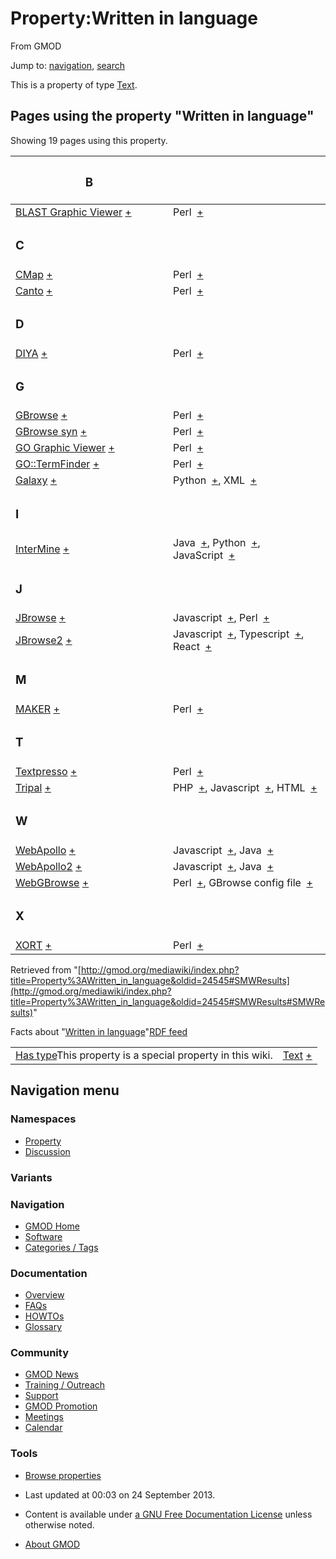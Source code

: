 <div id="mw-page-base" class="noprint">

</div>

<div id="mw-head-base" class="noprint">

</div>

<div id="content" class="mw-body" role="main">

<span id="top"></span>

<div id="mw-js-message" style="display:none;">

</div>



# <span dir="auto">Property:Written in language</span>

<div id="bodyContent">

<div id="siteSub">

From GMOD

</div>

<div id="contentSub">

</div>

<div id="jump-to-nav" class="mw-jump">

Jump to: [navigation](#mw-navigation), [search](#p-search)

</div>

<div id="mw-content-text" class="mw-content-ltr" lang="en" dir="ltr">

This is a property of type
[Text](Special%3ATypes/Text "Special%3ATypes/Text").

  
<span id="SMWResults"></span>

<div id="mw-pages">

## Pages using the property "Written in language"

Showing 19 pages using this property.

<table style="width: 100%; ">
<colgroup>
<col style="width: 50%" />
<col style="width: 50%" />
</colgroup>
<thead>
<tr class="header">
<th class="smwpropname"><h3 id="b">B</h3></th>
<th></th>
</tr>
</thead>
<tbody>
<tr class="odd">
<td class="smwpropname"><a href="BLAST_Graphic_Viewer.1"
title="BLAST Graphic Viewer">BLAST Graphic Viewer</a> <span
class="smwbrowse"><a href="Special%3ABrowse/BLAST-20Graphic-20Viewer"
title="Special%3ABrowse/BLAST-20Graphic-20Viewer">+</a></span></td>
<td class="smwprops">Perl  <span class="smwsearch"><a
href="Special%3ASearchByProperty/Written-20in-20language/Perl"
title="Special%3ASearchByProperty/Written-20in-20language/Perl">+</a></span></td>
</tr>
<tr class="even">
<td class="smwpropname"><h3 id="c">C</h3></td>
<td></td>
</tr>
<tr class="odd">
<td class="smwpropname"><a href="CMap.1" title="CMap">CMap</a> <span
class="smwbrowse"><a href="Special%3ABrowse/CMap"
title="Special%3ABrowse/CMap">+</a></span></td>
<td class="smwprops">Perl  <span class="smwsearch"><a
href="Special%3ASearchByProperty/Written-20in-20language/Perl"
title="Special%3ASearchByProperty/Written-20in-20language/Perl">+</a></span></td>
</tr>
<tr class="even">
<td class="smwpropname"><a href="Canto" title="Canto">Canto</a> <span
class="smwbrowse"><a href="Special%3ABrowse/Canto"
title="Special%3ABrowse/Canto">+</a></span></td>
<td class="smwprops">Perl  <span class="smwsearch"><a
href="Special%3ASearchByProperty/Written-20in-20language/Perl"
title="Special%3ASearchByProperty/Written-20in-20language/Perl">+</a></span></td>
</tr>
<tr class="odd">
<td class="smwpropname"><h3 id="d">D</h3></td>
<td></td>
</tr>
<tr class="even">
<td class="smwpropname"><a href="DIYA" title="DIYA">DIYA</a> <span
class="smwbrowse"><a href="Special%3ABrowse/DIYA"
title="Special%3ABrowse/DIYA">+</a></span></td>
<td class="smwprops">Perl  <span class="smwsearch"><a
href="Special%3ASearchByProperty/Written-20in-20language/Perl"
title="Special%3ASearchByProperty/Written-20in-20language/Perl">+</a></span></td>
</tr>
<tr class="odd">
<td class="smwpropname"><h3 id="g">G</h3></td>
<td></td>
</tr>
<tr class="even">
<td class="smwpropname"><a href="GBrowse.1"
title="GBrowse">GBrowse</a> <span class="smwbrowse"><a
href="Special%3ABrowse/GBrowse"
title="Special%3ABrowse/GBrowse">+</a></span></td>
<td class="smwprops">Perl  <span class="smwsearch"><a
href="Special%3ASearchByProperty/Written-20in-20language/Perl"
title="Special%3ASearchByProperty/Written-20in-20language/Perl">+</a></span></td>
</tr>
<tr class="odd">
<td class="smwpropname"><a href="GBrowse_syn.1"
title="GBrowse syn">GBrowse syn</a> <span class="smwbrowse"><a
href="Special%3ABrowse/GBrowse-20syn"
title="Special%3ABrowse/GBrowse-20syn">+</a></span></td>
<td class="smwprops">Perl  <span class="smwsearch"><a
href="Special%3ASearchByProperty/Written-20in-20language/Perl"
title="Special%3ASearchByProperty/Written-20in-20language/Perl">+</a></span></td>
</tr>
<tr class="even">
<td class="smwpropname"><a href="GO_Graphic_Viewer.1"
title="GO Graphic Viewer">GO Graphic Viewer</a> <span
class="smwbrowse"><a href="Special%3ABrowse/GO-20Graphic-20Viewer"
title="Special%3ABrowse/GO-20Graphic-20Viewer">+</a></span></td>
<td class="smwprops">Perl  <span class="smwsearch"><a
href="Special%3ASearchByProperty/Written-20in-20language/Perl"
title="Special%3ASearchByProperty/Written-20in-20language/Perl">+</a></span></td>
</tr>
<tr class="odd">
<td class="smwpropname"><a href="GO::TermFinder.1"
title="GO::TermFinder">GO::TermFinder</a> <span class="smwbrowse"><a
href="Special%3ABrowse/GO%3A%3ATermFinder"
title="Special%3ABrowse/GO%3A%3ATermFinder">+</a></span></td>
<td class="smwprops">Perl  <span class="smwsearch"><a
href="Special%3ASearchByProperty/Written-20in-20language/Perl"
title="Special%3ASearchByProperty/Written-20in-20language/Perl">+</a></span></td>
</tr>
<tr class="even">
<td class="smwpropname"><a href="Galaxy.1"
title="Galaxy">Galaxy</a> <span class="smwbrowse"><a
href="Special%3ABrowse/Galaxy"
title="Special%3ABrowse/Galaxy">+</a></span></td>
<td class="smwprops">Python  <span class="smwsearch"><a
href="Special%3ASearchByProperty/Written-20in-20language/Python"
title="Special%3ASearchByProperty/Written-20in-20language/Python">+</a></span>,
XML  <span class="smwsearch"><a
href="Special%3ASearchByProperty/Written-20in-20language/XML"
title="Special%3ASearchByProperty/Written-20in-20language/XML">+</a></span></td>
</tr>
<tr class="odd">
<td class="smwpropname"><h3 id="i">I</h3></td>
<td></td>
</tr>
<tr class="even">
<td class="smwpropname"><a href="InterMine"
title="InterMine">InterMine</a> <span class="smwbrowse"><a
href="Special%3ABrowse/InterMine"
title="Special%3ABrowse/InterMine">+</a></span></td>
<td class="smwprops">Java  <span class="smwsearch"><a
href="Special%3ASearchByProperty/Written-20in-20language/Java"
title="Special%3ASearchByProperty/Written-20in-20language/Java">+</a></span>,
Python  <span class="smwsearch"><a
href="Special%3ASearchByProperty/Written-20in-20language/Python"
title="Special%3ASearchByProperty/Written-20in-20language/Python">+</a></span>,
JavaScript  <span class="smwsearch"><a
href="Special%3ASearchByProperty/Written-20in-20language/JavaScript"
title="Special%3ASearchByProperty/Written-20in-20language/JavaScript">+</a></span></td>
</tr>
<tr class="odd">
<td class="smwpropname"><h3 id="j">J</h3></td>
<td></td>
</tr>
<tr class="even">
<td class="smwpropname"><a href="JBrowse.1"
title="JBrowse">JBrowse</a> <span class="smwbrowse"><a
href="Special%3ABrowse/JBrowse"
title="Special%3ABrowse/JBrowse">+</a></span></td>
<td class="smwprops">Javascript  <span class="smwsearch"><a
href="Special%3ASearchByProperty/Written-20in-20language/Javascript"
title="Special%3ASearchByProperty/Written-20in-20language/Javascript">+</a></span>,
Perl  <span class="smwsearch"><a
href="Special%3ASearchByProperty/Written-20in-20language/Perl"
title="Special%3ASearchByProperty/Written-20in-20language/Perl">+</a></span></td>
</tr>
<tr class="odd">
<td class="smwpropname"><a href="JBrowse2"
title="JBrowse2">JBrowse2</a> <span class="smwbrowse"><a
href="Special%3ABrowse/JBrowse2"
title="Special%3ABrowse/JBrowse2">+</a></span></td>
<td class="smwprops">Javascript  <span class="smwsearch"><a
href="Special%3ASearchByProperty/Written-20in-20language/Javascript"
title="Special%3ASearchByProperty/Written-20in-20language/Javascript">+</a></span>,
Typescript  <span class="smwsearch"><a
href="Special%3ASearchByProperty/Written-20in-20language/Typescript"
title="Special%3ASearchByProperty/Written-20in-20language/Typescript">+</a></span>,
React  <span class="smwsearch"><a
href="Special%3ASearchByProperty/Written-20in-20language/React"
title="Special%3ASearchByProperty/Written-20in-20language/React">+</a></span></td>
</tr>
<tr class="even">
<td class="smwpropname"><h3 id="m">M</h3></td>
<td></td>
</tr>
<tr class="odd">
<td class="smwpropname"><a href="MAKER.1" title="MAKER">MAKER</a> <span
class="smwbrowse"><a href="Special%3ABrowse/MAKER"
title="Special%3ABrowse/MAKER">+</a></span></td>
<td class="smwprops">Perl  <span class="smwsearch"><a
href="Special%3ASearchByProperty/Written-20in-20language/Perl"
title="Special%3ASearchByProperty/Written-20in-20language/Perl">+</a></span></td>
</tr>
<tr class="even">
<td class="smwpropname"><h3 id="t">T</h3></td>
<td></td>
</tr>
<tr class="odd">
<td class="smwpropname"><a href="Textpresso"
title="Textpresso">Textpresso</a> <span class="smwbrowse"><a
href="Special%3ABrowse/Textpresso"
title="Special%3ABrowse/Textpresso">+</a></span></td>
<td class="smwprops">Perl  <span class="smwsearch"><a
href="Special%3ASearchByProperty/Written-20in-20language/Perl"
title="Special%3ASearchByProperty/Written-20in-20language/Perl">+</a></span></td>
</tr>
<tr class="even">
<td class="smwpropname"><a href="Tripal.1"
title="Tripal">Tripal</a> <span class="smwbrowse"><a
href="Special%3ABrowse/Tripal"
title="Special%3ABrowse/Tripal">+</a></span></td>
<td class="smwprops">PHP  <span class="smwsearch"><a
href="Special%3ASearchByProperty/Written-20in-20language/PHP"
title="Special%3ASearchByProperty/Written-20in-20language/PHP">+</a></span>,
Javascript  <span class="smwsearch"><a
href="Special%3ASearchByProperty/Written-20in-20language/Javascript"
title="Special%3ASearchByProperty/Written-20in-20language/Javascript">+</a></span>,
HTML  <span class="smwsearch"><a
href="Special%3ASearchByProperty/Written-20in-20language/HTML"
title="Special%3ASearchByProperty/Written-20in-20language/HTML">+</a></span></td>
</tr>
<tr class="odd">
<td class="smwpropname"><h3 id="w">W</h3></td>
<td></td>
</tr>
<tr class="even">
<td class="smwpropname"><a href="WebApollo.1"
title="WebApollo">WebApollo</a> <span class="smwbrowse"><a
href="Special%3ABrowse/WebApollo"
title="Special%3ABrowse/WebApollo">+</a></span></td>
<td class="smwprops">Javascript  <span class="smwsearch"><a
href="Special%3ASearchByProperty/Written-20in-20language/Javascript"
title="Special%3ASearchByProperty/Written-20in-20language/Javascript">+</a></span>,
Java  <span class="smwsearch"><a
href="Special%3ASearchByProperty/Written-20in-20language/Java"
title="Special%3ASearchByProperty/Written-20in-20language/Java">+</a></span></td>
</tr>
<tr class="odd">
<td class="smwpropname"><a href="WebApollo2"
title="WebApollo2">WebApollo2</a> <span class="smwbrowse"><a
href="Special%3ABrowse/WebApollo2"
title="Special%3ABrowse/WebApollo2">+</a></span></td>
<td class="smwprops">Javascript  <span class="smwsearch"><a
href="Special%3ASearchByProperty/Written-20in-20language/Javascript"
title="Special%3ASearchByProperty/Written-20in-20language/Javascript">+</a></span>,
Java  <span class="smwsearch"><a
href="Special%3ASearchByProperty/Written-20in-20language/Java"
title="Special%3ASearchByProperty/Written-20in-20language/Java">+</a></span></td>
</tr>
<tr class="even">
<td class="smwpropname"><a href="WebGBrowse.1"
title="WebGBrowse">WebGBrowse</a> <span class="smwbrowse"><a
href="Special%3ABrowse/WebGBrowse"
title="Special%3ABrowse/WebGBrowse">+</a></span></td>
<td class="smwprops">Perl  <span class="smwsearch"><a
href="Special%3ASearchByProperty/Written-20in-20language/Perl"
title="Special%3ASearchByProperty/Written-20in-20language/Perl">+</a></span>,
GBrowse config file  <span class="smwsearch"><a
href="Special%3ASearchByProperty/Written-20in-20language/GBrowse-20config-20file"
title="Special%3ASearchByProperty/Written-20in-20language/GBrowse-20config-20file">+</a></span></td>
</tr>
<tr class="odd">
<td class="smwpropname"><h3 id="x">X</h3></td>
<td></td>
</tr>
<tr class="even">
<td class="smwpropname"><a href="XORT.1" title="XORT">XORT</a> <span
class="smwbrowse"><a href="Special%3ABrowse/XORT"
title="Special%3ABrowse/XORT">+</a></span></td>
<td class="smwprops">Perl  <span class="smwsearch"><a
href="Special%3ASearchByProperty/Written-20in-20language/Perl"
title="Special%3ASearchByProperty/Written-20in-20language/Perl">+</a></span></td>
</tr>
</tbody>
</table>

</div>

</div>

<div class="printfooter">

Retrieved from
"[http://gmod.org/mediawiki/index.php?title=Property%3AWritten_in_language&oldid=24545#SMWResults](http://gmod.org/mediawiki/index.php?title=Property%3AWritten_in_language&oldid=24545#SMWResults#SMWResults)"

</div>

<div id="catlinks" class="catlinks catlinks-allhidden">

</div>

<div id="mw-data-after-content">

<div class="smwfact">

<span class="smwfactboxhead">Facts about
"<span class="swmfactboxheadbrowse">[Written in
language](Special%3ABrowse/Property%3AWritten-20in-20language "Special%3ABrowse/Property%3AWritten-20in-20language")</span>"</span><span class="smwrdflink"><span class="rdflink">[RDF
feed](http://gmod.org/wiki/Special:ExportRDF/Property%3AWritten_in_language "Special:ExportRDF/Property:Written in language")</span></span>

|  |  |
|----|----|
| <span class="smw-highlighter" data-type="1" state="inline" data-title="Property"><span class="smwbuiltin">[Has type](Property%3AHas_type "Property:Has type")</span><span class="smwttcontent">This property is a special property in this wiki.</span></span> | [Text](Special%3ATypes/Text "Special%3ATypes/Text") <span class="smwsearch">[+](Special%3ASearchByProperty/Has-20type/Text "Special%3ASearchByProperty/Has-20type/Text")</span> |

</div>

</div>

<div class="visualClear">

</div>

</div>

</div>

<div id="mw-navigation">

## Navigation menu

<div id="mw-head">



<div id="left-navigation">

<div id="p-namespaces" class="vectorTabs" role="navigation"
aria-labelledby="p-namespaces-label">

### Namespaces

- <span id="ca-nstab-property">[Property](Property%3AWritten_in_language)</span>
- <span id="ca-talk"><a
  href="http://gmod.org/mediawiki/index.php?title=Property_talk:Written_in_language&amp;action=edit&amp;redlink=1"
  accesskey="t"
  title="Discussion about the content page [t]">Discussion</a></span>

</div>

<div id="p-variants" class="vectorMenu emptyPortlet" role="navigation"
aria-labelledby="p-variants-label">

### 

### Variants[](#)

<div class="menu">

</div>

</div>

</div>





</div>

</div>

</div>

<div id="mw-panel">

<div id="p-logo" role="banner">

<a href="Main_Page"
style="background-image: url(../images/GMOD-cogs.png);"
title="Visit the main page"></a>

</div>

<div id="p-Navigation" class="portal" role="navigation"
aria-labelledby="p-Navigation-label">

### Navigation

<div class="body">

- <span id="n-GMOD-Home">[GMOD Home](Main_Page)</span>
- <span id="n-Software">[Software](GMOD_Components)</span>
- <span id="n-Categories-.2F-Tags">[Categories /
  Tags](Categories)</span>

</div>

</div>

<div id="p-Documentation" class="portal" role="navigation"
aria-labelledby="p-Documentation-label">

### Documentation

<div class="body">

- <span id="n-Overview">[Overview](Overview)</span>
- <span id="n-FAQs">[FAQs](Category%3AFAQ)</span>
- <span id="n-HOWTOs">[HOWTOs](Category%3AHOWTO)</span>
- <span id="n-Glossary">[Glossary](Glossary)</span>

</div>

</div>

<div id="p-Community" class="portal" role="navigation"
aria-labelledby="p-Community-label">

### Community

<div class="body">

- <span id="n-GMOD-News">[GMOD News](GMOD_News)</span>
- <span id="n-Training-.2F-Outreach">[Training /
  Outreach](Training_and_Outreach)</span>
- <span id="n-Support">[Support](Support)</span>
- <span id="n-GMOD-Promotion">[GMOD Promotion](GMOD_Promotion)</span>
- <span id="n-Meetings">[Meetings](Meetings)</span>
- <span id="n-Calendar">[Calendar](Calendar)</span>

</div>

</div>

<div id="p-tb" class="portal" role="navigation"
aria-labelledby="p-tb-label">

### Tools

<div class="body">


- <span id="t-smwbrowselink"><a href="Special%3ABrowse/Property%3AWritten_in_language"
  rel="smw-browse">Browse properties</a></span>


</div>

</div>

</div>

</div>

<div id="footer" role="contentinfo">

- <span id="footer-info-lastmod">Last updated at 00:03 on 24 September
  2013.</span>
<!-- - <span id="footer-info-viewcount">13,146 page views.</span> -->
- <span id="footer-info-copyright">Content is available under
  <a href="http://www.gnu.org/licenses/fdl-1.3.html" class="external"
  rel="nofollow">a GNU Free Documentation License</a> unless otherwise
  noted.</span>

<!-- -->

- <span id="footer-places-about">[About
  GMOD](GMOD:About "GMOD:About")</span>

<!-- -->






</div>
